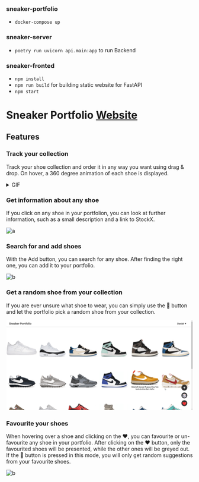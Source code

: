 ### sneaker-portfolio
- `docker-compose up`

### sneaker-server
- `poetry run uvicorn api.main:app` to run Backend

### sneaker-fronted
- `npm install`
- `npm run build` for building static website for FastAPI
- `npm start`


# Sneaker Portfolio  [Website](nsli.me)

## Features


### Track your collection

Track your shoe collection and order it in any way you want using drag & drop. On hover, a 360 degree animation of each shoe is displayed.
<details>
<summary>GIF</summary>
<br> 
<img src = gifs/interface.gif > </img>
![test](gifs/interface.gif)

</details>

### Get information about any shoe

If you click on any shoe in your portfolion, you can look at further information, such as a small description and a link to StockX.

![a](gifs/information.gif)

### Search for and add shoes
With the Add button, you can search for any shoe. After finding the right one, you can add it to your portfolio. 

![b](gifs/addshoe.gif)


### Get a random shoe from your collection

If you are ever unsure what shoe to wear, you can simply use the 🎲 button and let the portfolio pick a random shoe from your collection.

![b](gifs/randomshoe.gif)


### Favourite your shoes

When hovering over a shoe and clicking on the ❤️, you can favourite or un-favourite any shoe in your portfolio. After clicking on the ❤️ button, only the favourited shoes will be presented, while the other ones will be greyed out. If the 🎲 button is pressed in this mode, you will only get random suggestions from your favourite shoes.

![b](gifs/favoriteshoe.gif)


